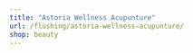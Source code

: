 ```yaml
---
title: "Astoria Wellness Acupunture"
url: /flushing/astoria-wellness-acupunture/
shop: beauty
---
```

